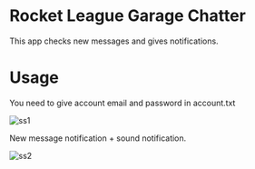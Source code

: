 # Rocket League Garage Chatter
This app checks new messages and gives notifications.

# Usage

You need to give account email and password in account.txt

![ss1](https://user-images.githubusercontent.com/54486031/145713658-fecfab6f-b520-45e9-9a13-2fde0e809bb1.PNG)

New message notification + sound notification.

![ss2](https://user-images.githubusercontent.com/54486031/145714149-9c398616-8a68-4d08-b1a3-982a82827326.PNG)

